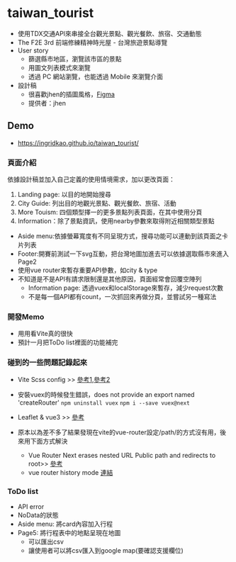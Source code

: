 # taiwan_tourist

- 使用TDX交通API來串接全台觀光景點、觀光餐飲、旅宿、交通動態
- The F2E 3rd 前端修練精神時光屋 - 台灣旅遊景點導覽
- User story
    * 篩選縣市地區，瀏覽該市區的景點
    * 用圖文列表模式來瀏覽
    * 透過 PC 網站瀏覽，也能透過 Mobile 來瀏覽介面
- 設計稿
    - 很喜歡jhen的插圖風格，[Figma](https://www.figma.com/file/fnHynjl6HHHCcqay2C4KVn)
    - 提供者：jhen 
## Demo
- https://ingridkao.github.io/taiwan_tourist/

### 頁面介紹
依據設計稿並加入自己定義的使用情境需求，加以更改頁面：
1. Landing page: 以目的地開始搜尋
2. City Guide: 列出目的地觀光景點、觀光餐飲、旅宿、活動
3. More Touism: 四個類型擇一的更多景點列表頁面，在其中使用分頁
4. Information：除了景點資訊，使用nearby參數來取得附近相關類型景點

- Aside menu:依據螢幕寬度有不同呈現方式，搜尋功能可以連動到該頁面之卡片列表
- Footer:開賽前測試一下svg互動，把台灣地圖加進去可以依據選取縣市來進入Page2
- 使用vue router來暫存重要API參數，如city & type
- 不知道是不是API有請求限制還是其他原因，頁面經常會回覆空陣列
    - Information page: 透過vuex和localStorage來暫存，減少request次數 
    - 不是每一個API都有count，一次抓回來再做分頁，並嘗試另一種寫法

### 開發Memo
- 用用看Vite真的很快
- 預計一月把ToDo list裡面的功能補完

### 碰到的一些問題記錄起來
- Vite Scss config >> [參考1](https://vitejs.dev/guide/features.html#css-pre-processors),[參考2](
https://stackoverflow.com/questions/68131954/how-to-use-sass-using-in-vuejs3-vite)

- 安裝vuex的時候發生錯誤，does not provide an export named 'createRouter' 
`npm uninstall vuex`
`npm i --save vuex@next`

- Leaflet & vue3 >> [參考](https://codesandbox.io/s/kxrup?file=/package.json:324-331)

- 原本以為差不多了結果發現在vite的vue-router設定/path/的方式沒有用，後來用下面方式解決
    - Vue Router Next erases nested URL Public path and redirects to root>> [參考](https://github.com/vuejs/vue-router-next/issues/312)
    - vue router history mode [連結](https://github.com/vitejs/vite/issues/2122)

### ToDo list
- API error
- NoData的狀態
- Aside menu: 將card內容加入行程
- Page5: 將行程表中的地點呈現在地圖
    - 可以匯出csv
    - 讓使用者可以將csv匯入到google map(要確認支援欄位)